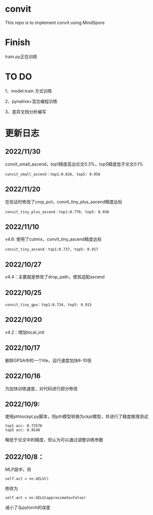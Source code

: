 # convit

This repo is to implement convit using MindSpore

# Finish

train.py正在训练

# TO DO

1、model.train 方式训练

2、pynative+混合编程训练

3、差异文档分析编写

# 更新日志

## 2022/11/30

convit_small_ascend，top1精度高出论文0.3%，top5精度低于论文0.1%

```
convit_small_ascend：top1:0.816, top5: 0.956
```

## 2022/11/20

在验证时修改了crop_pct，convit_tiny_plus_ascend精度达标
```
convit_tiny_plus_ascend：top1:0.770, top5: 0.936
```

## 2022/11/10

v4.6: 使用了cutmix，convit_tiny_ascend精度达标
```
convit_tiny_ascend：top1:0.737, top5: 0.917
```

## 2022/10/27

v4.4：主要就是修改了drop_path，使其适配ascend

## 2022/10/25

```
convit_tiny_gpu：top1:0.734, top5: 0.915
```

## 2022/10/20

v4.2：增加local_init

## 2022/10/17

删除GPSA中的一个tile，运行速度加快8-10倍

## 2022/10/16

为加快训练速度，对代码进行部分修改

## 2022/10/9:

使用pthtockpt.py脚本，将pth模型转换为ckpt模型，并进行了精度推理测试
```
top1 acc: 0.72576
top5 acc: 0.9146
```
略低于论文中的精度，但认为可以通过调整训练参数

## 2022/10/8：

MLP层中，将
```
self.act = nn.GELU()
```
修改为
```
self.act = nn.GELU(approximate=False)
```
减小了与pytorch的误差
